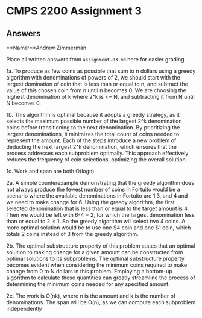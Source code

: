# CMPS 2200 Assignment 3
## Answers

**Name:**Andrew Zimmerman


Place all written answers from `assignment-03.md` here for easier grading.

1a. To produce as few coins as possible that sum to n dollars using a greedy algorithm with denominations of powers of 2, we should start with the largest domination of coin that is less than or equal to n, and subtract the value of this chosen coin from n until n becomes 0. We are choosing the highest denomination of k where 2^k is <= N, and subtracting it from N until N becomes 0.

1b. This algorithm is optimal because it adopts a greedy strategy, as it selects the maximum possible number of the largest 2^k denomination coins before transitioning to the next denomination. By prioritizing the largest denominations, it minimizes the total count of coins needed to represent the amount. Each of the steps introduce a new problem of deducting the next largest 2^k denomination, which ensures that the process addresses each subproblem optimally. This approach effectively reduces the frequency of coin selections, optimizing the overall solution.

1c. Work and span are both O(logn)

2a. A simple counterexample demonstrating that the greedy algorithm does not always produce the fewest number of coins in Fortuito would be a scenario where the available denominations in Fortuito are 1,3, and 4 and we need to make change for 6. Using the greedy algorithm, the first selected denomination that is less than or equal to the target amount is 4. Then we would be left with 6-4 = 2, for which the largest denomination less than or equal to 2 is 1. So the greedy algorithm will select two 4 coins. A more optimal solution would be to use one $4 coin and one $1 coin, which totals 2 coins instead of 3 from the greedy algorithm. 


2b. The optimal substructure property of this problem states that an optimal solution to making change for a given amount can be constructed from optimal solutions to its subproblems. The optimal substructure property becomes evident when considering the minimum coins required to make change from 0 to N dollars in this problem. Employing a bottom-up algorithm to calculate these quantities can greatly streamline the process of determining the minimum coins needed for any specified amount.


2c. The work is O(nk), where n is the amount and k is the number of denominations.
The span will be O(n), as we can compute each subproblem independently
